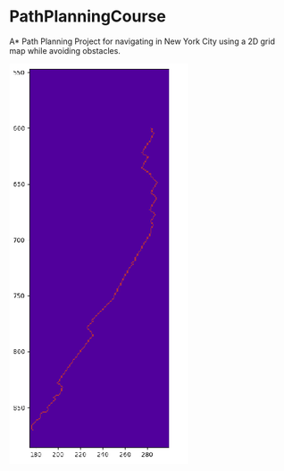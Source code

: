 # PathPlanningCourse

A* Path Planning Project for navigating in New York City using a 2D grid map while avoiding obstacles.

<img src="Astarsearch.png">